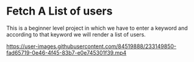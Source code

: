 
# Fetch A List of users 

This is a beginner level project in which we have to enter a keyword and according to that keyword we will render a list of users.



https://user-images.githubusercontent.com/84519888/233149850-fad65719-0e46-4f45-83b7-e0e745301f39.mp4

